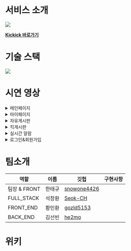 # 서비스 소개 

<img src="https://cdn.discordapp.com/attachments/911193271609491487/921280363886686210/kickick-001.jpg" />      

[**Kickick 바로가기**](https://kickick.net/)

# 기술 스택      
<img src="https://cdn.discordapp.com/attachments/902186957478690831/922375238086443088/9a53c65863a07eff.png" />     

# 시연 영상
<details>
     <summary>메인페이지</summary>
     <div markdown="1"></div>
</details>  
<details>
     <summary>마이페이지</summary>
     <div markdown="1"></div>
</details> 
<details>
     <summary>자유게시판</summary>
     <div markdown="1"></div>
</details> 
<details>
     <summary>킥게시판</summary>
     <div markdown="1"></div>
</details> 
<details>
     <summary>실시간 알람</summary>
     <div markdown="1"></div>
</details>
<details>
     <summary>로그인&회원가입</summary>
     <div markdown="1"></div>
</details>


# 팀소개
|역할|이름|깃헙|구현사항|
|--|--|-|-|
|팀장 & FRONT|한태규|[snowone4426](https://github.com/snowone4426)||
|FULL_STACK|석창환|[Seok-CH](https://github.com/Seok-CH)||
|FRONT_END|황민환|[gozld5153](https://github.com/gozld5153)||
|BACK_END|김선빈|[he2mo](https://github.com/he2mo)||

# 위키
